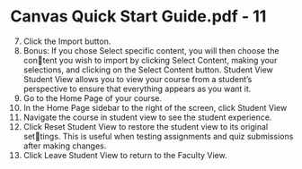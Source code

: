 # Canvas Quick Start Guide.pdf - 11

7. Click the Import button.
8. Bonus: If you chose Select specific content, you will then choose the content you wish to import by clicking Select Content, making your selections, 
and clicking on the Select Content button.
Student View
Student View allows you to view your course from a student’s perspective to 
ensure that everything appears as you want it.
1. Go to the Home Page of your course.
2. In the Home Page sidebar to the right of the screen, click Student View
3. Navigate the course in student view to see the student experience.
4. Click Reset Student View to restore the student view to its original settings. This is useful when testing assignments and quiz submissions after 
making changes.
5. Click Leave Student View to return to the Faculty View.